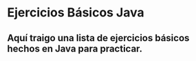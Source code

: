 # Ejercicios Básicos Java 

## Aquí traigo una lista de ejercicios básicos hechos en Java para practicar.
